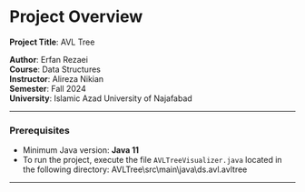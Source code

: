 # Project Overview

**Project Title**: AVL Tree

**Author**: Erfan Rezaei  
**Course**: Data Structures  
**Instructor**: Alireza Nikian  
**Semester**: Fall 2024  
**University**: Islamic Azad University of Najafabad

---

### Prerequisites

- Minimum Java version: **Java 11**
- To run the project, execute the file `AVLTreeVisualizer.java` located in the following directory:
  AVLTree\src\main\java\ds.avl.avltree

---
